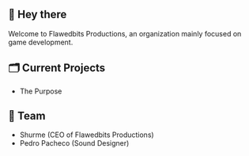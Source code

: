 ## 👋 Hey there

Welcome to Flawedbits Productions, an organization mainly focused on game development.

## 🗂️ Current Projects
- The Purpose

## 👥 Team
- Shurme (CEO of Flawedbits Productions)
- Pedro Pacheco (Sound Designer)
